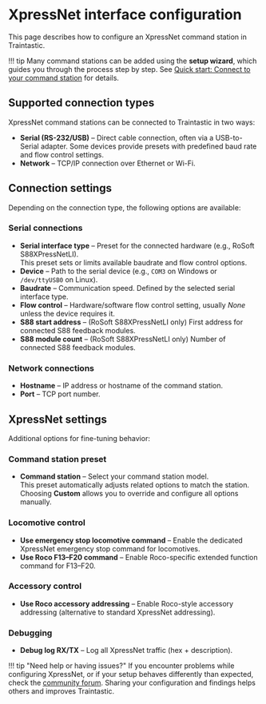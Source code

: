 # XpressNet interface configuration

This page describes how to configure an XpressNet command station in Traintastic.

!!! tip
    Many command stations can be added using the **setup wizard**, which guides you through the process step by step.
    See [Quick start: Connect to your command station](../../quickstart/command-station.md) for details.

## Supported connection types

XpressNet command stations can be connected to Traintastic in two ways:

- **Serial (RS-232/USB)** – Direct cable connection, often via a USB-to-Serial adapter.
  Some devices provide presets with predefined baud rate and flow control settings.
- **Network** – TCP/IP connection over Ethernet or Wi-Fi.

## Connection settings

Depending on the connection type, the following options are available:

### Serial connections

- **Serial interface type** – Preset for the connected hardware (e.g., RoSoft S88XPressNetLI).<br>
  This preset sets or limits available baudrate and flow control options.
- **Device** – Path to the serial device (e.g., `COM3` on Windows or `/dev/ttyUSB0` on Linux).
- **Baudrate** – Communication speed. Defined by the selected serial interface type.
- **Flow control** – Hardware/software flow control setting, usually *None* unless the device requires it.
- **S88 start address** – (RoSoft S88XPressNetLI only) First address for connected S88 feedback modules.
- **S88 module count** – (RoSoft S88XPressNetLI only) Number of connected S88 feedback modules.

### Network connections

- **Hostname** – IP address or hostname of the command station.
- **Port** – TCP port number.

## XpressNet settings

Additional options for fine-tuning behavior:

### Command station preset

- **Command station** – Select your command station model.<br>
  This preset automatically adjusts related options to match the station.
  Choosing **Custom** allows you to override and configure all options manually.

### Locomotive control

- **Use emergency stop locomotive command** – Enable the dedicated XpressNet emergency stop command for locomotives.
- **Use Roco F13–F20 command** – Enable Roco-specific extended function command for F13–F20.

### Accessory control

- **Use Roco accessory addressing** – Enable Roco-style accessory addressing (alternative to standard XpressNet addressing).

### Debugging

- **Debug log RX/TX** – Log all XpressNet traffic (hex + description).

!!! tip "Need help or having issues?"
    If you encounter problems while configuring XpressNet, or if your setup behaves differently than expected, check the [community forum](https://discourse.traintastic.org).
    Sharing your configuration and findings helps others and improves Traintastic.
